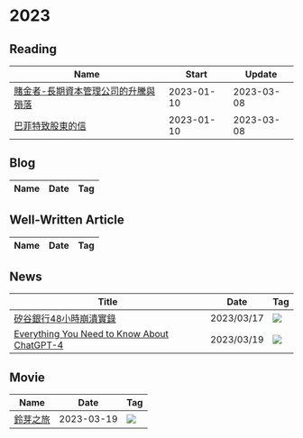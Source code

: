 # 2023

## Reading
<!--START_SECTION:reading-->
| Name | Start | Update |
|------|-------|--------|
| [賭金者-長期資本管理公司的升騰與殞落](https://github.com/xchux/2023/issues/1#issuecomment-1477354530) | 2023-01-10 | 2023-03-08 |
| [巴菲特致股東的信](https://github.com/xchux/2023/issues/1#issuecomment-1474545403) | 2023-01-10 | 2023-03-08 |
<!--END_SECTION:reading-->

## Blog
<!--START_SECTION:blog-->
| Name | Date | Tag |
|------|------|-----|
<!--END_SECTION:blog-->

## Well-Written Article
<!--START_SECTION:well_written_article-->
| Name | Date | Tag |
|------|-----------|-----|
<!--END_SECTION:well_written_article-->

## News
<!--START_SECTION:news-->
| Title | Date | Tag |
|-------|------|-----|
| [矽谷銀行48小時崩潰實錄](https://github.com/xchux/2023/issues/4#issuecomment-1477348100) | 2023/03/17 | <img src="https://img.shields.io/badge/News-finance-yellow"/> |
| [Everything You Need to Know About ChatGPT-4](https://github.com/xchux/2023/issues/4#issuecomment-1477353687) | 2023/03/19 | <img src="https://img.shields.io/badge/News-technical-green"/> |
<!--END_SECTION:news-->

## Movie
<!--START_SECTION:movie-->
| Name | Date | Tag |
|------|------|-----|
| [鈴芽之旅](https://github.com/xchux/2023/issues/2#issuecomment-1477339318) | 2023-03-19 | <img src="https://img.shields.io/badge/Movie-animate-yellow"/> |
<!--END_SECTION:movie-->

